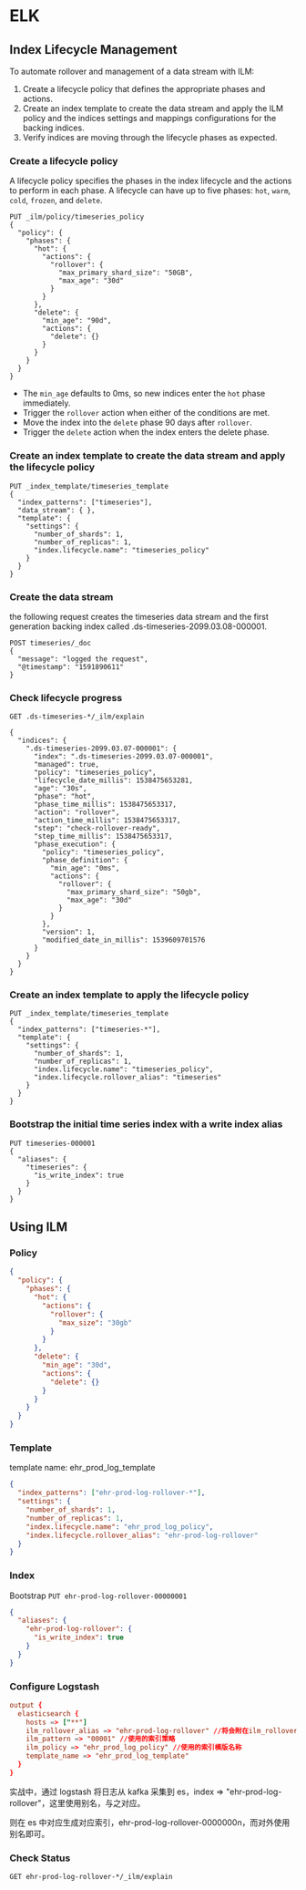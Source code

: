 # ELK

## Index Lifecycle Management

To automate rollover and management of a data stream with ILM:

1. Create a lifecycle policy that defines the appropriate phases and actions.
2. Create an index template to create the data stream and apply the ILM policy and the indices settings and mappings configurations for the backing indices.
3. Verify indices are moving through the lifecycle phases as expected.

### Create a lifecycle policy

A lifecycle policy specifies the phases in the index lifecycle and the actions to perform in each phase. A lifecycle can have up to five phases: `hot`, `warm`, `cold`, `frozen`, and `delete`.

```http
PUT _ilm/policy/timeseries_policy
{
  "policy": {
    "phases": {
      "hot": {
        "actions": {
          "rollover": {
            "max_primary_shard_size": "50GB",
            "max_age": "30d"
          }
        }
      },
      "delete": {
        "min_age": "90d",
        "actions": {
          "delete": {}
        }
      }
    }
  }
}
```

- The `min_age` defaults to 0ms, so new indices enter the `hot` phase immediately.
- Trigger the `rollover` action when either of the conditions are met.
- Move the index into the `delete` phase 90 days after `rollover`.
- Trigger the `delete` action when the index enters the delete phase.

### Create an index template to create the data stream and apply the lifecycle policy

```http
PUT _index_template/timeseries_template
{
  "index_patterns": ["timeseries"],
  "data_stream": { },
  "template": {
    "settings": {
      "number_of_shards": 1,
      "number_of_replicas": 1,
      "index.lifecycle.name": "timeseries_policy"
    }
  }
}
```

### Create the data stream

the following request creates the timeseries data stream and the first generation backing index called .ds-timeseries-2099.03.08-000001.

```http
POST timeseries/_doc
{
  "message": "logged the request",
  "@timestamp": "1591890611"
}
```

### Check lifecycle progress

```http
GET .ds-timeseries-*/_ilm/explain

{
  "indices": {
    ".ds-timeseries-2099.03.07-000001": {
      "index": ".ds-timeseries-2099.03.07-000001",
      "managed": true,
      "policy": "timeseries_policy",
      "lifecycle_date_millis": 1538475653281,
      "age": "30s",
      "phase": "hot",
      "phase_time_millis": 1538475653317,
      "action": "rollover",
      "action_time_millis": 1538475653317,
      "step": "check-rollover-ready",
      "step_time_millis": 1538475653317,
      "phase_execution": {
        "policy": "timeseries_policy",
        "phase_definition": {
          "min_age": "0ms",
          "actions": {
            "rollover": {
              "max_primary_shard_size": "50gb",
              "max_age": "30d"
            }
          }
        },
        "version": 1,
        "modified_date_in_millis": 1539609701576
      }
    }
  }
}
```

### Create an index template to apply the lifecycle policy

```http
PUT _index_template/timeseries_template
{
  "index_patterns": ["timeseries-*"],
  "template": {
    "settings": {
      "number_of_shards": 1,
      "number_of_replicas": 1,
      "index.lifecycle.name": "timeseries_policy",
      "index.lifecycle.rollover_alias": "timeseries"
    }
  }
}
```

### Bootstrap the initial time series index with a write index alias

```http
PUT timeseries-000001
{
  "aliases": {
    "timeseries": {
      "is_write_index": true
    }
  }
}
```

## Using ILM

### Policy

```json
{
  "policy": {
    "phases": {
      "hot": {
        "actions": {
          "rollover": {
            "max_size": "30gb"
          }
        }
      },
      "delete": {
        "min_age": "30d",
        "actions": {
          "delete": {}
        }
      }
    }
  }
}
```

### Template

template name: ehr_prod_log_template

```json
{
  "index_patterns": ["ehr-prod-log-rollover-*"],
  "settings": {
    "number_of_shards": 1,
    "number_of_replicas": 1,
    "index.lifecycle.name": "ehr_prod_log_policy",
    "index.lifecycle.rollover_alias": "ehr-prod-log-rollover"
  }
}
```

### Index

Bootstrap `PUT ehr-prod-log-rollover-00000001`

```json
{
  "aliases": {
    "ehr-prod-log-rollover": {
      "is_write_index": true
    }
  }
}
```

### Configure Logstash

```conf
output {
  elasticsearch {
    hosts => ["**"]
    ilm_rollover_alias => "ehr-prod-log-rollover" //将会附在ilm_rollover_alias的值后面共同构成索引名，myindex-00001
    ilm_pattern => "00001" //使用的索引策略
    ilm_policy => "ehr_prod_log_policy" //使用的索引模版名称
    template_name => "ehr_prod_log_template"
  }
}
```

实战中，通过 logstash 将日志从 kafka 采集到 es，index => "ehr-prod-log-rollover"，这里使用别名，与之对应。

则在 es 中对应生成对应索引，ehr-prod-log-rollover-0000000n，而对外使用别名即可。

### Check Status

`GET ehr-prod-log-rollover-*/_ilm/explain`
